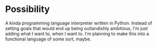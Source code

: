 # Possibility
A kinda programming language interpreter written in Python.
Instead of setting goals that would end up being outlandishly ambitious, I'm just adding what I want to, when I want to. I'm planning to make this into a functional language of some sort, maybe.
